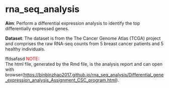 # rna_seq_analysis

**Aim**: Perform a differential expression analysis to identify the top differentially
expressed genes.</br>

**Dataset**:
The dataset is from the The Cancer Genome Atlas (TCGA) project and comprises the
raw RNA-seq counts from 5 breast cancer patients and 5 healthy individuals.<br/>

ffdsafasd
<font color=#FF0000>NOTE:</font>   
The html file, generated by the Rmd file, is the analysis report and can open with browser(https://binbinzhao2017.github.io/rna_seq_analysis/Differential_gene_expression_analysis_Assignment_CSC_program.html).